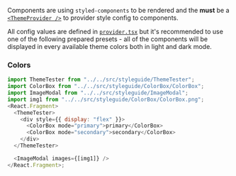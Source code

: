 Components are using `styled-components` to be rendered and the **must** be a [`<ThemeProvider />`](https://styled-components.com/docs/advanced#theming) to provider style config to components.

All config values are defined in [`provider.tsx`](https://github.com/EscolaLMS/Components/blob/main/src/theme/provider.tsx) but it's recommended to use one of the following prepared presets - all of the components will be displayed in every available theme colors both in light and dark mode.

### Colors

```js
import ThemeTester from "../../src/styleguide/ThemeTester";
import ColorBox from "../../src/styleguide/ColorBox/ColorBox";
import ImageModal from "../../src/styleguide/ImageModal";
import img1 from "../../src/styleguide/ColorBox/ColorBox.png";
<React.Fragment>
  <ThemeTester>
    <div style={{ display: "flex" }}>
      <ColorBox mode="primary">primary</ColorBox>
      <ColorBox mode="secondary">secondary</ColorBox>
    </div>
  </ThemeTester>

  <ImageModal images={[img1]} />
</React.Fragment>;
```

